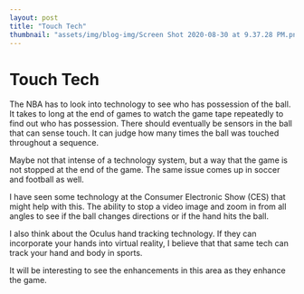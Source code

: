 ```yaml
---
layout: post
title: "Touch Tech"
thumbnail: "assets/img/blog-img/Screen Shot 2020-08-30 at 9.37.28 PM.png"
---
```


# Touch Tech 

The NBA has to look into technology to see who has possession of the ball.  It takes to long at the end of games to watch the game tape repeatedly to find out who has possession. 
There should eventually be sensors in the ball that can sense touch.  It can judge how many times the ball was touched throughout a sequence.  

Maybe not that intense of a technology system, but a way that the game is not stopped at the end of the game.  The same issue comes up in soccer and football as well.  

I have seen some technology at the Consumer Electronic Show (CES) that might help with this.  The ability to stop a video image and zoom in from all angles to see if the ball changes directions
or if the hand hits the ball.  

I also think about the Oculus hand tracking technology.  If they can incorporate your hands into virtual reality, I believe that that same tech can track your hand and body in sports. 

It will be interesting to see the enhancements in this area as they enhance the game. 
